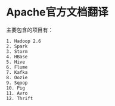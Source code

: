 # Apache官方文档翻译

主要包含的项目有：

    1. Hadoop 2.6
    2. Spark
    3. Storm
    4. HBase
    5. Hive
    6. Flume
    7. Kafka
    8. Oozie
    9. Sqoop
    10. Pig
    11. Avro
    12. Thrift
